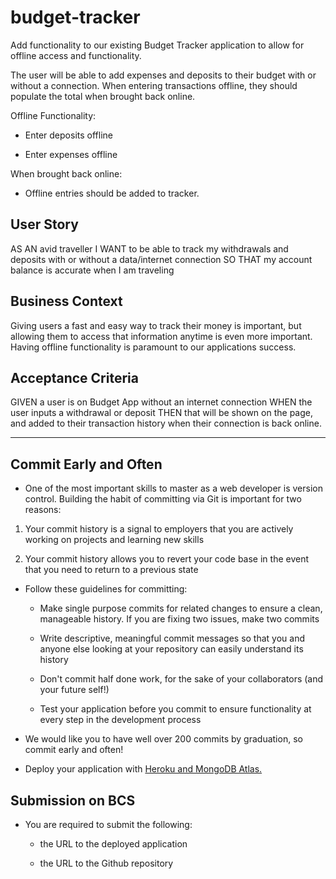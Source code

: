 # budget-tracker

Add functionality to our existing Budget Tracker application to allow for offline access and functionality.

The user will be able to add expenses and deposits to their budget with or without a connection. When entering transactions offline, they should populate the total when brought back online.

Offline Functionality:

- Enter deposits offline

- Enter expenses offline

When brought back online:

- Offline entries should be added to tracker.

## User Story

AS AN avid traveller
I WANT to be able to track my withdrawals and deposits with or without a data/internet connection
SO THAT my account balance is accurate when I am traveling

## Business Context

Giving users a fast and easy way to track their money is important, but allowing them to access that information anytime is even more important. Having offline functionality is paramount to our applications success.

## Acceptance Criteria

GIVEN a user is on Budget App without an internet connection
WHEN the user inputs a withdrawal or deposit
THEN that will be shown on the page, and added to their transaction history when their connection is back online.

---

## Commit Early and Often

- One of the most important skills to master as a web developer is version control. Building the habit of committing via Git is important for two reasons:

1. Your commit history is a signal to employers that you are actively working on projects and learning new skills

2. Your commit history allows you to revert your code base in the event that you need to return to a previous state

- Follow these guidelines for committing:

  - Make single purpose commits for related changes to ensure a clean, manageable history. If you are fixing two issues, make two commits

  - Write descriptive, meaningful commit messages so that you and anyone else looking at your repository can easily understand its history

  - Don't commit half done work, for the sake of your collaborators (and your future self!)

  - Test your application before you commit to ensure functionality at every step in the development process

- We would like you to have well over 200 commits by graduation, so commit early and often!

- Deploy your application with [Heroku and MongoDB Atlas.](../04-Important/MongoAtlas-Deploy.md)

## Submission on BCS

- You are required to submit the following:

  - the URL to the deployed application

  - the URL to the Github repository
